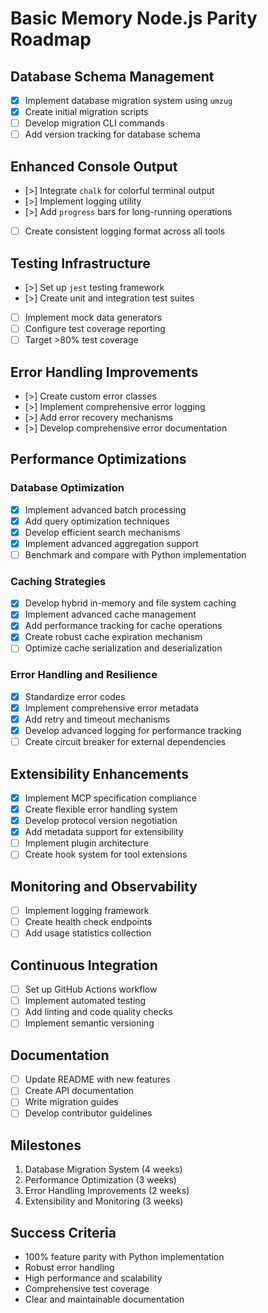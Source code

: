 # Basic Memory Node.js Parity Roadmap

## Database Schema Management
- [x] Implement database migration system using `umzug`
- [x] Create initial migration scripts
- [ ] Develop migration CLI commands
- [ ] Add version tracking for database schema

## Enhanced Console Output
- [>] Integrate `chalk` for colorful terminal output
- [>] Implement logging utility
- [>] Add `progress` bars for long-running operations
- [ ] Create consistent logging format across all tools

## Testing Infrastructure
- [>] Set up `jest` testing framework
- [>] Create unit and integration test suites
- [ ] Implement mock data generators
- [ ] Configure test coverage reporting
- [ ] Target >80% test coverage

## Error Handling Improvements
- [>] Create custom error classes
- [>] Implement comprehensive error logging
- [>] Add error recovery mechanisms
- [>] Develop comprehensive error documentation

## Performance Optimizations
### Database Optimization
- [x] Implement advanced batch processing
- [x] Add query optimization techniques
- [x] Develop efficient search mechanisms
- [x] Implement advanced aggregation support
- [ ] Benchmark and compare with Python implementation

### Caching Strategies
- [x] Develop hybrid in-memory and file system caching
- [x] Implement advanced cache management
- [x] Add performance tracking for cache operations
- [x] Create robust cache expiration mechanism
- [ ] Optimize cache serialization and deserialization

### Error Handling and Resilience
- [x] Standardize error codes
- [x] Implement comprehensive error metadata
- [x] Add retry and timeout mechanisms
- [x] Develop advanced logging for performance tracking
- [ ] Create circuit breaker for external dependencies

## Extensibility Enhancements
- [x] Implement MCP specification compliance
- [x] Create flexible error handling system
- [x] Develop protocol version negotiation
- [x] Add metadata support for extensibility
- [ ] Implement plugin architecture
- [ ] Create hook system for tool extensions

## Monitoring and Observability
- [ ] Implement logging framework
- [ ] Create health check endpoints
- [ ] Add usage statistics collection

## Continuous Integration
- [ ] Set up GitHub Actions workflow
- [ ] Implement automated testing
- [ ] Add linting and code quality checks
- [ ] Implement semantic versioning

## Documentation
- [ ] Update README with new features
- [ ] Create API documentation
- [ ] Write migration guides
- [ ] Develop contributor guidelines

## Milestones
1. Database Migration System (4 weeks)
2. Performance Optimization (3 weeks)
3. Error Handling Improvements (2 weeks)
4. Extensibility and Monitoring (3 weeks)

## Success Criteria
- 100% feature parity with Python implementation
- Robust error handling
- High performance and scalability
- Comprehensive test coverage
- Clear and maintainable documentation
